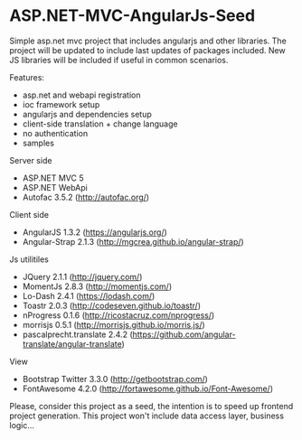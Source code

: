 ASP.NET-MVC-AngularJs-Seed
==========================

Simple asp.net mvc project that includes angularjs and other libraries.
The project will be updated to include last updates of packages included. New JS libraries will be included if useful in common scenarios.

Features:
 - asp.net and webapi registration
 - ioc framework setup
 - angularjs and dependencies setup
 - client-side translation + change language
 - no authentication
 - samples

Server side
 - ASP.NET MVC 5
 - ASP.NET WebApi
 - Autofac 3.5.2 (http://autofac.org/)

Client side
 - AngularJS 1.3.2 (https://angularjs.org/)
 - Angular-Strap 2.1.3 (http://mgcrea.github.io/angular-strap/)

Js utilitiles
 - JQuery 2.1.1 (http://jquery.com/)
 - MomentJs 2.8.3 (http://momentjs.com/)
 - Lo-Dash 2.4.1 (https://lodash.com/)
 - Toastr 2.0.3 (http://codeseven.github.io/toastr/)
 - nProgress 0.1.6 (http://ricostacruz.com/nprogress/)
 - morrisjs 0.5.1 (http://morrisjs.github.io/morris.js/)
 - pascalprecht.translate 2.4.2 (https://github.com/angular-translate/angular-translate)

View
 - Bootstrap Twitter 3.3.0 (http://getbootstrap.com/)
 - FontAwesome 4.2.0 (http://fortawesome.github.io/Font-Awesome/)

Please, consider this project as a seed, the intention is to speed up frontend project generation. This project won't include data access layer, business logic...
